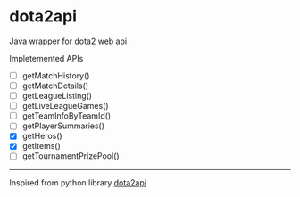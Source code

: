 # dota2api
Java wrapper for dota2 web api

Impletemented APIs

* [ ] getMatchHistory()
* [ ] getMatchDetails()
* [ ] getLeagueListing()
* [ ] getLiveLeagueGames()
* [ ] getTeamInfoByTeamId()
* [ ] getPlayerSummaries()
* [x] getHeros()
* [x] getItems()
* [ ] getTournamentPrizePool()
---

Inspired from python library [dota2api](https://dota2api.readthedocs.io/en/latest/installation.html)

